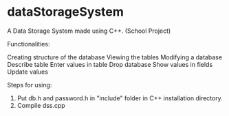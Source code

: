 # dataStorageSystem
A Data Storage System made using C++. (School Project)

Functionalities:

Creating structure of the database
Viewing the tables 
Modifying a database 
Describe table 
Enter values in table 
Drop database
Show values in fields 
Update values

Steps for using:
1. Put db.h and password.h in "include" folder in C++ installation directory.
2. Compile dss.cpp
